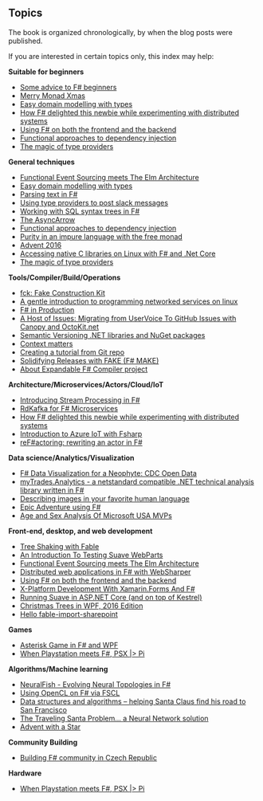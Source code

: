 ## Topics

The book is organized chronologically, by when the blog posts were published.

If you are interested in certain topics only, this index may help:

**Suitable for beginners**

* [Some advice to F# beginners](../2016-12-12-Pierre_Irrmann/index.md)
* [Merry Monad Xmas](../2016-12-11-Jeremy_Abbott/index.md)
* [Easy domain modelling with types](../2016-11-28-Mark_Seemann/index.md)
* [How F# delighted this newbie while experimenting with distributed systems](../2016-12-08-Hussam_Abu-Libdeh/index.md)
* [Using F# on both the frontend and the backend](../2016-12-06-Daniel_Bachler/index.md)
* [Functional approaches to dependency injection](../2016-12-05-Scott_Wlaschin/index.md)
* [The magic of type providers](../2016-12-24-Roman_Nevolin/index.md)

**General techniques**

* [Functional Event Sourcing meets The Elm Architecture](../2016-11-27-Anthony_Lloyd/index.md)
* [Easy domain modelling with types](../2016-11-28-Mark_Seemann/index.md)
* [Parsing text in F#](../2016-12-10-Erik_Schierboom/index.md)
* [Using type providers to post slack messages](../2016-12-05-Rachel_Reese/index.md)
* [Working with SQL syntax trees in F#](../2016-12-13-Isak_Sky/index.md)
* [The AsyncArrow](../2016-12-14-Troy_Kershaw/index.md)
* [Functional approaches to dependency injection](../2016-12-05-Scott_Wlaschin/index.md)
* [Purity in an impure language with the free monad](../2016-12-25-Leif_Battermann/index.md)
* [Advent 2016](../2016-12-16-Michael_Newton/index.md)
* [Accessing native C libraries on Linux with F# and .Net Core](../2016-12-17-Jan_Schiefer/index.md)
* [The magic of type providers](../2016-12-24-Roman_Nevolin/index.md)

**Tools/Compiler/Build/Operations**

* [fck: Fake Construction Kit](../2016-12-04-Jeremie_Chassaing/index.md)
* [A gentle introduction to programming networked services on linux](../2016-12-03-Henrik_Feldt/index.md)
* [F# in Production](../2016-12-02-Kristian_Schmidt/index.md)
* [A Host of Issues: Migrating from UserVoice To GitHub Issues with Canopy and OctoKit.net](../2016-12-02-Chet_Husk/index.md)
* [Semantic Versioning .NET libraries and NuGet packages](../2016-12-01-Ramon_Soto_Mathiesen/index.md)
* [Context matters](../2016-12-01-Steffen_Forkmann/index.md)
* [Creating a tutorial from Git repo](../2016-12-19-Tomasz_Heimowski/index.md)
* [Solidifying Releases with FAKE (F# MAKE)](../2016-12-21-Elastic_Inc/index.md)
* [About Expandable F# Compiler project](../2016-12-23-kekyo2/index.md)

**Architecture/Microservices/Actors/Cloud/IoT**

* [Introducing Stream Processing in F#](../2016-11-29-Mikhail_Shilkov/index.md)
* [RdKafka for F# Microservices](../2016-12-08-Jonathan_Leaver/index.md)
* [How F# delighted this newbie while experimenting with distributed systems](../2016-12-08-Hussam_Abu-Libdeh/index.md)
* [Introduction to Azure IoT with Fsharp](../2016-11-28-Bill_Berry/index.md)
* [reF#actoring: rewriting an actor in F#](../2016-12-20-Vagif_Abilov/index.md)

**Data science/Analytics/Visualization**

* [F# Data Visualization for a Neophyte: CDC Open Data](../2016-11-27-Rick_Pack/index.md)
* [myTrades.Analytics - a netstandard compatible .NET technical analysis library written in F#](../2016-12-09-Gergely_Kalapos/index.md)
* [Describing images in your favorite human language](../2016-12-07-Edgar_Sanchez/index.md)
* [Epic Adventure using F#](../2016-12-17-Kunjan_Dalal/index.md)
* [Age and Sex Analysis Of Microsoft USA MVPs](../2016-12-25-Jamie_Dixon/index.md)

**Front-end, desktop, and web development**

* [Tree Shaking with Fable](../2016-11-30-Alfonso_Garcia-Caro/index.md)
* [An Introduction To Testing Suave WebParts](../2016-12-11-Matt_Olson/index.md)
* [Functional Event Sourcing meets The Elm Architecture](../2016-11-27-Anthony_Lloyd/index.md)
* [Distributed web applications in F# with WebSharper](../2016-12-07-Andras_Janko/index.md)
* [Using F# on both the frontend and the backend](../2016-12-06-Daniel_Bachler/index.md)
* [X-Platform Development With Xamarin.Forms And F#](../2016-12-04-Phillip_Trelford/index.md)
* [Running Suave in ASP.NET Core (and on top of Kestrel)](../2016-12-15-Dustin_Moris_Gorski/index.md)
* [Christmas Trees in WPF, 2016 Edition](../2016-12-15-Reed_Copsey_Jr/index.md)
* [Hello fable-import-sharepoint](../2016-12-22-David_Podhola/index.md)

**Games**

* [Asterisk Game in F# and WPF](../2016-12-06-Mark_Heath/index.md)
* [When Playstation meets F\#, PSX |> Pi](../2016-12-24-Ross_McKinlay_Andrea_McAts/index.md)

**Algorithms/Machine learning**

* [NeuralFish - Evolving Neural Topologies in F#](../2016-11-30-Jeremy_Bellows/index.md)
* [Using OpenCL on F# via FSCL](../2016-11-29-josesoyo/index.md)
* [Data structures and algorithms – helping Santa Claus find his road to San Francisco](../2016-12-19-Tomasz_Jaskula/index.md)
* [The Traveling Santa Problem… a Neural Network solution](../2016-12-21-Riccardo_Terrell/index.md)
* [Advent with a Star](../2016-12-23-Carsten_Konig/index.md)

**Community Building**

* [Building F# community in Czech Republic](../2016-12-13-Roman_Provaznik/index.md)

**Hardware**

* [When Playstation meets F\#, PSX |> Pi](../2016-12-24-Ross_McKinlay_Andrea_McAts/index.md)












